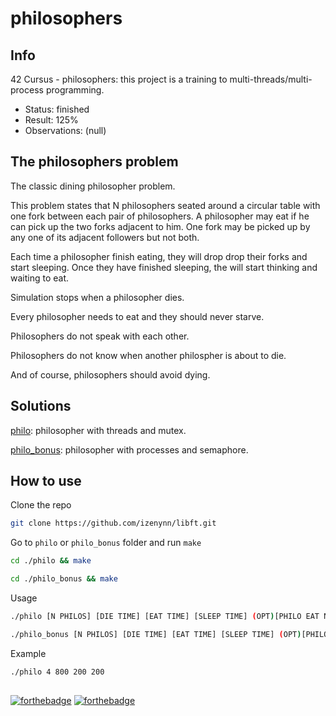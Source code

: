 # philosophers

## Info

42 Cursus - philosophers: this project is a training to multi-threads/multi-process programming.

- Status: finished
- Result: 125%
- Observations: (null)

## The philosophers problem

The classic dining philosopher problem.

This problem states that N philosophers seated around a circular table with one fork between each pair of philosophers. A philosopher may eat if he can pick up the two forks adjacent to him. One fork may be picked up by any one of its adjacent followers but not both. 

Each time a philosopher finish eating, they will drop drop their forks and start sleeping. Once they have finished sleeping, the will start thinking and waiting to eat.

Simulation stops when a philosopher dies.

Every philosopher needs to eat and they should never starve.

Philosophers do not speak with each other.

Philosophers do not know when another philospher is about to die.

And of course, philosophers should avoid dying.

## Solutions

[philo](https://github.com/izenynn/philosophers/tree/main/philo): philosopher with threads and mutex.

[philo_bonus](https://github.com/izenynn/philosophers/tree/main/philo_bonus): philosopher with processes and semaphore.

## How to use

Clone the repo

```sh
git clone https://github.com/izenynn/libft.git
```

Go to `philo` or `philo_bonus` folder and run `make`

```sh
cd ./philo && make
```
```sh
cd ./philo_bonus && make
```

Usage

```sh
./philo [N PHILOS] [DIE TIME] [EAT TIME] [SLEEP TIME] (OPT)[PHILO EAT N TIMES]
```

```sh
./philo_bonus [N PHILOS] [DIE TIME] [EAT TIME] [SLEEP TIME] (OPT)[PHILO EAT N TIMES]
```

Example

```sh
./philo 4 800 200 200
```

##

[![forthebadge](https://forthebadge.com/images/badges/made-with-c.svg)](https://forthebadge.com)
[![forthebadge](https://forthebadge.com/images/badges/it-works-why.svg)](https://forthebadge.com)
